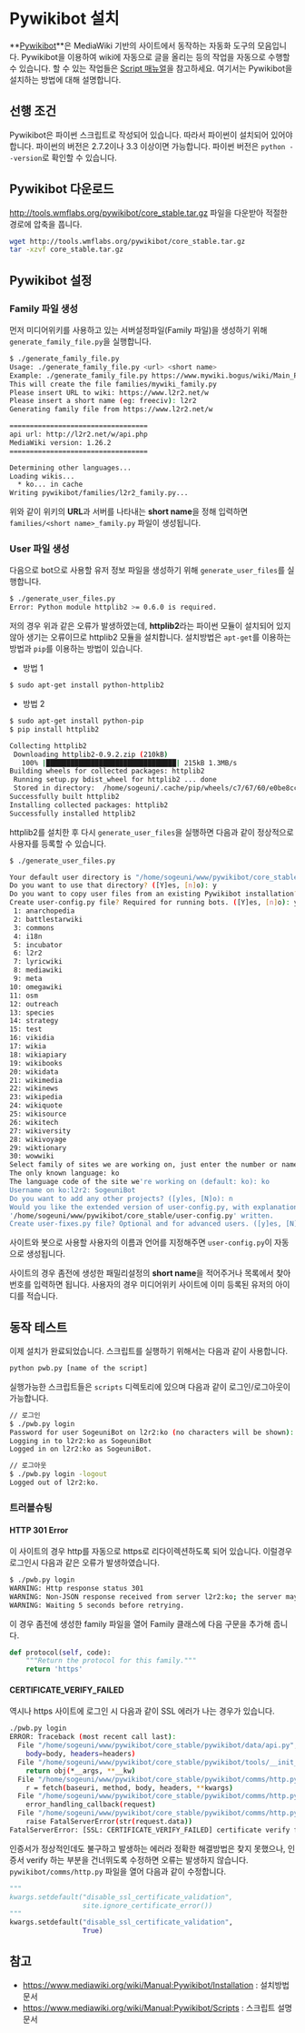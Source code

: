 # Pywikibot 설치

**[Pywikibot](https://www.mediawiki.org/wiki/Manual:Pywikibot)**은 MediaWiki 기반의 사이트에서 동작하는 자동화 도구의 모음입니다. Pywikibot을 이용하여 wiki에 자동으로 글을 올리는 등의 작업을 자동으로 수행할 수 있습니다. 할 수 있는 작업들은 [Script 매뉴얼](https://www.mediawiki.org/wiki/Manual:Pywikibot/Scripts)을 참고하세요. 여기서는 Pywikibot을 설치하는 방법에 대해 설명합니다.

## 선행 조건

Pywikibot은 파이썬 스크립트로 작성되어 있습니다. 따라서 파이썬이 설치되어 있어야 합니다. 파이썬의 버전은 2.7.2이나 3.3 이상이면 가능합니다. 파이썬 버전은 `python --version`로 확인할 수 있습니다.

## Pywikibot 다운로드

http://tools.wmflabs.org/pywikibot/core_stable.tar.gz 파일을 다운받아 적절한 경로에 압축을 풉니다.

```bash
wget http://tools.wmflabs.org/pywikibot/core_stable.tar.gz
tar -xzvf core_stable.tar.gz
```

## Pywikibot 설정

### Family 파일 생성

먼저 미디어위키를 사용하고 있는 서버설정파일(Family 파일)을 생성하기 위해 `generate_family_file.py`을 실행합니다.

```bash
$ ./generate_family_file.py 
Usage: ./generate_family_file.py <url> <short name>
Example: ./generate_family_file.py https://www.mywiki.bogus/wiki/Main_Page mywiki
This will create the file families/mywiki_family.py
Please insert URL to wiki: https://www.l2r2.net/w
Please insert a short name (eg: freeciv): l2r2
Generating family file from https://www.l2r2.net/w

==================================
api url: http://l2r2.net/w/api.php
MediaWiki version: 1.26.2
==================================

Determining other languages...
Loading wikis... 
  * ko... in cache
Writing pywikibot/families/l2r2_family.py... 
```

위와 같이 위키의 **URL**과 서버를 나타내는 **short name**을 정해 입력하면 `families/<short name>_family.py` 파일이 생성됩니다.

### User 파일 생성

다음으로 bot으로 사용할 유저 정보 파일을 생성하기 위해 `generate_user_files`를 실행합니다.

```bash
$ ./generate_user_files.py 
Error: Python module httplib2 >= 0.6.0 is required.
```

저의 경우 위과 같은 오류가 발생하였는데, **httplib2**라는 파이썬 모듈이 설치되어 있지 않아 생기는 오류이므로 httplib2 모듈을 설치합니다. 설치방법은 `apt-get`를 이용하는 방법과 `pip`를 이용하는 방법이 있습니다.

* 방법 1
 ```bash
 $ sudo apt-get install python-httplib2
 ```

* 방법 2 
 ```bash
 $ sudo apt-get install python-pip
 $ pip install httplib2

 Collecting httplib2
  Downloading httplib2-0.9.2.zip (210kB)
    100% |████████████████████████████████| 215kB 1.3MB/s 
Building wheels for collected packages: httplib2
  Running setup.py bdist_wheel for httplib2 ... done
  Stored in directory:  /home/sogeuni/.cache/pip/wheels/c7/67/60/e0be8ccfc1e08f8ff1f50d99ea5378e204580ea77b0169fb55
 Successfully built httplib2
 Installing collected packages: httplib2
 Successfully installed httplib2
 ```

httplib2를 설치한 후 다시 `generate_user_files`을 실행하면 다음과 같이 정상적으로 사용자를 등록할 수 있습니다.

```bash
$ ./generate_user_files.py 

Your default user directory is "/home/sogeuni/www/pywikibot/core_stable"
Do you want to use that directory? ([Y]es, [n]o): y
Do you want to copy user files from an existing Pywikibot installation? ([y]es, [N]o): n
Create user-config.py file? Required for running bots. ([Y]es, [n]o): y
 1: anarchopedia
 2: battlestarwiki
 3: commons
 4: i18n
 5: incubator
 6: l2r2
 7: lyricwiki
 8: mediawiki
 9: meta
10: omegawiki
11: osm
12: outreach
13: species
14: strategy
15: test
16: vikidia
17: wikia
18: wikiapiary
19: wikibooks
20: wikidata
21: wikimedia
22: wikinews
23: wikipedia
24: wikiquote
25: wikisource
26: wikitech
27: wikiversity
28: wikivoyage
29: wiktionary
30: wowwiki
Select family of sites we are working on, just enter the number or name (default: wikipedia): 6
The only known language: ko
The language code of the site we're working on (default: ko): ko
Username on ko:l2r2: SogeuniBot
Do you want to add any other projects? ([y]es, [N]o): n
Would you like the extended version of user-config.py, with explanations included? ([Y]es, [n]o): n
'/home/sogeuni/www/pywikibot/core_stable/user-config.py' written.
Create user-fixes.py file? Optional and for advanced users. ([y]es, [N]o): n
```

사이트와 봇으로 사용할 사용자의 이름과 언어를 지정해주면 `user-config.py`이 자동으로 생성됩니다.

사이트의 경우 좀전에 생성한 패밀리설정의 **short name**을 적어주거나 목록에서 찾아 번호를 입력하면 됩니다. 사용자의 경우 미디어위키 사이트에 이미 등록된 유저의 아이디를 적습니다.

## 동작 테스트

이제 설치가 완료되었습니다. 스크립트를 실행하기 위해서는 다음과 같이 사용합니다.

```bash
python pwb.py [name of the script]
```

실행가능한 스크립트들은 `scripts` 디렉토리에 있으며 다음과 같이 로그인/로그아웃이 가능합니다.

```bash
// 로그인
$ ./pwb.py login
Password for user SogeuniBot on l2r2:ko (no characters will be shown): 
Logging in to l2r2:ko as SogeuniBot
Logged in on l2r2:ko as SogeuniBot.

// 로그아웃
$ ./pwb.py login -logout
Logged out of l2r2:ko.
```

### 트러블슈팅

#### HTTP 301 Error

이 사이트의 경우 http를 자동으로 https로 리다이렉션하도록 되어 있습니다. 이럴경우 로그인시 다음과 같은 오류가 발생하였습니다.

```bash
$ ./pwb.py login
WARNING: Http response status 301
WARNING: Non-JSON response received from server l2r2:ko; the server may be down.
WARNING: Waiting 5 seconds before retrying.
```

이 경우 좀전에 생성한 family 파일을 열어 Family 클래스에 다음 구문을 추가해 줍니다.

```python
def protocol(self, code):
    """Return the protocol for this family."""
    return 'https'
```

#### CERTIFICATE_VERIFY_FAILED

역시나 https 사이트에 로그인 시 다음과 같이 SSL 에러가 나는 경우가 있습니다.

```bash
./pwb.py login
ERROR: Traceback (most recent call last):
  File "/home/sogeuni/www/pywikibot/core_stable/pywikibot/data/api.py", line 1556, in submit
    body=body, headers=headers)
  File "/home/sogeuni/www/pywikibot/core_stable/pywikibot/tools/__init__.py", line 1105, in wrapper
    return obj(*__args, **__kw)
  File "/home/sogeuni/www/pywikibot/core_stable/pywikibot/comms/http.py", line 279, in request
    r = fetch(baseuri, method, body, headers, **kwargs)
  File "/home/sogeuni/www/pywikibot/core_stable/pywikibot/comms/http.py", line 381, in fetch
    error_handling_callback(request)
  File "/home/sogeuni/www/pywikibot/core_stable/pywikibot/comms/http.py", line 293, in error_handling_callback
    raise FatalServerError(str(request.data))
FatalServerError: [SSL: CERTIFICATE_VERIFY_FAILED] certificate verify failed (_ssl.c:590)
```

인증서가 정상적인데도 불구하고 발생하는 에러라 정확한 해결방법은 찾지 못했으나, 인증서 verify 하는 부분을 건너뛰도록 수정하면 오류는 발생하지 않습니다. `pywikibot/comms/http.py` 파일을 열어 다음과 같이 수정합니다.

```python
"""
kwargs.setdefault("disable_ssl_certificate_validation",
                  site.ignore_certificate_error())
"""
kwargs.setdefault("disable_ssl_certificate_validation",
                  True)
```

## 참고

* https://www.mediawiki.org/wiki/Manual:Pywikibot/Installation : 설치방법 문서
* https://www.mediawiki.org/wiki/Manual:Pywikibot/Scripts : 스크립트 설명 문서
